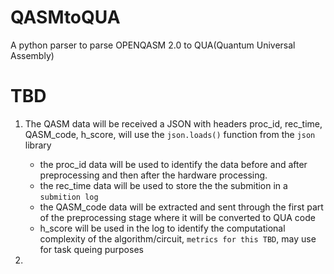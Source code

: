# QASMtoQUA
A python parser to parse OPENQASM 2.0 to QUA(Quantum Universal Assembly)

# TBD
1. The QASM data will be received a JSON with headers proc_id, rec_time, QASM_code, h_score, will use the `json.loads()` function from the `json` library
   - the proc_id data will be used to identify the data before and after preprocessing and then after the hardware processing.
   - the rec_time data will be used to store the the submition in a `submition log`
   - the QASM_code data will be extracted and sent through the first part of the preprocessing stage where it will be converted to QUA code
   - h_score will be used in the log to identify the computational complexity of the algorithm/circuit, `metrics for this TBD`, may use for task queing purposes

 2. 
     
